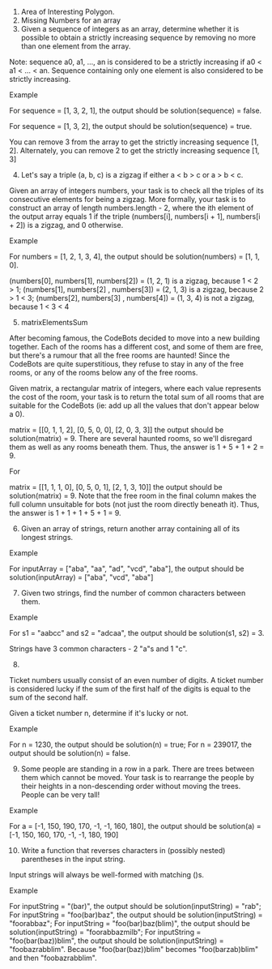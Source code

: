 1. Area of Interesting Polygon.
2. Missing Numbers for an array
3. Given a sequence of integers as an array, determine whether it is possible to obtain a strictly increasing sequence by removing no more than one element from the array.

Note: sequence a0, a1, ..., an is considered to be a strictly increasing if a0 < a1 < ... < an. Sequence containing only one element is also considered to be strictly increasing.

Example

For sequence = [1, 3, 2, 1], the output should be
solution(sequence) = false.

For sequence = [1, 3, 2], the output should be
solution(sequence) = true.

You can remove 3 from the array to get the strictly increasing sequence [1, 2]. Alternately, you can remove 2 to get the strictly increasing sequence [1, 3]




4. Let's say a triple (a, b, c) is a zigzag if either a < b > c or a > b < c.

Given an array of integers numbers, your task is to check all the triples of its consecutive elements for being a zigzag. More formally, your task is to construct an array of length numbers.length - 2, where the ith element of the output array equals 1 if the triple (numbers[i], numbers[i + 1], numbers[i + 2]) is a zigzag, and 0 otherwise.

Example

For numbers = [1, 2, 1, 3, 4], the output should be solution(numbers) = [1, 1, 0].

(numbers[0], numbers[1], numbers[2]) = (1, 2, 1) is a zigzag, because 1 < 2 > 1;
(numbers[1], numbers[2] , numbers[3]) = (2, 1, 3) is a zigzag, because 2 > 1 < 3;
(numbers[2], numbers[3] , numbers[4]) = (1, 3, 4) is not a zigzag, because 1 < 3 < 4


5. matrixElementsSum


After becoming famous, the CodeBots decided to move into a new building together. Each of the rooms has a different cost, and some of them are free, but there's a rumour that all the free rooms are haunted! Since the CodeBots are quite superstitious, they refuse to stay in any of the free rooms, or any of the rooms below any of the free rooms.

Given matrix, a rectangular matrix of integers, where each value represents the cost of the room, your task is to return the total sum of all rooms that are suitable for the CodeBots (ie: add up all the values that don't appear below a 0).

matrix = [[0, 1, 1, 2], 
          [0, 5, 0, 0], 
          [2, 0, 3, 3]]
the output should be
solution(matrix) = 9. There are several haunted rooms, so we'll disregard them as well as any rooms beneath them. Thus, the answer is 1 + 5 + 1 + 2 = 9.


For

matrix = [[1, 1, 1, 0], 
          [0, 5, 0, 1], 
          [2, 1, 3, 10]]
the output should be
solution(matrix) = 9.
Note that the free room in the final column makes the full column unsuitable for bots (not just the room directly beneath it). Thus, the answer is 1 + 1 + 1 + 5 + 1 = 9.


6. Given an array of strings, return another array containing all of its longest strings.

Example

For inputArray = ["aba", "aa", "ad", "vcd", "aba"], the output should be
solution(inputArray) = ["aba", "vcd", "aba"]


7. Given two strings, find the number of common characters between them.

Example

For s1 = "aabcc" and s2 = "adcaa", the output should be
solution(s1, s2) = 3.

Strings have 3 common characters - 2 "a"s and 1 "c".


8. 


Ticket numbers usually consist of an even number of digits. A ticket number is considered lucky if the sum of the first half of the digits is equal to the sum of the second half.

Given a ticket number n, determine if it's lucky or not.

Example

For n = 1230, the output should be
solution(n) = true;
For n = 239017, the output should be
solution(n) = false.


9. Some people are standing in a row in a park. There are trees between them which cannot be moved. Your task is to rearrange the people by their heights in a non-descending order without moving the trees. People can be very tall!

Example

For a = [-1, 150, 190, 170, -1, -1, 160, 180], the output should be
solution(a) = [-1, 150, 160, 170, -1, -1, 180, 190]


10. Write a function that reverses characters in (possibly nested) parentheses in the input string.

Input strings will always be well-formed with matching ()s.

Example

For inputString = "(bar)", the output should be
solution(inputString) = "rab";
For inputString = "foo(bar)baz", the output should be
solution(inputString) = "foorabbaz";
For inputString = "foo(bar)baz(blim)", the output should be
solution(inputString) = "foorabbazmilb";
For inputString = "foo(bar(baz))blim", the output should be
solution(inputString) = "foobazrabblim".
Because "foo(bar(baz))blim" becomes "foo(barzab)blim" and then "foobazrabblim".